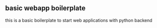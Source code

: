 ## basic webapp boilerplate

this is a basic boilerplate to start web applications with python backend